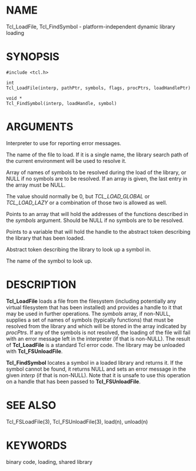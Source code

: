 # NAME

Tcl_LoadFile, Tcl_FindSymbol - platform-independent dynamic library
loading

# SYNOPSIS

    #include <tcl.h>

    int
    Tcl_LoadFile(interp, pathPtr, symbols, flags, procPtrs, loadHandlePtr)

    void *
    Tcl_FindSymbol(interp, loadHandle, symbol)

# ARGUMENTS

Interpreter to use for reporting error messages.

The name of the file to load. If it is a single name, the library search
path of the current environment will be used to resolve it.

Array of names of symbols to be resolved during the load of the library,
or NULL if no symbols are to be resolved. If an array is given, the last
entry in the array must be NULL.

The value should normally be 0, but *TCL_LOAD_GLOBAL* or *TCL_LOAD_LAZY*
or a combination of those two is allowed as well.

Points to an array that will hold the addresses of the functions
described in the *symbols* argument. Should be NULL if no symbols are to
be resolved.

Points to a variable that will hold the handle to the abstract token
describing the library that has been loaded.

Abstract token describing the library to look up a symbol in.

The name of the symbol to look up.

# DESCRIPTION

**Tcl_LoadFile** loads a file from the filesystem (including potentially
any virtual filesystem that has been installed) and provides a handle to
it that may be used in further operations. The *symbols* array, if
non-NULL, supplies a set of names of symbols (typically functions) that
must be resolved from the library and which will be stored in the array
indicated by *procPtrs*. If any of the symbols is not resolved, the
loading of the file will fail with an error message left in the
interpreter (if that is non-NULL). The result of **Tcl_LoadFile** is a
standard Tcl error code. The library may be unloaded with
**Tcl_FSUnloadFile**.

**Tcl_FindSymbol** locates a symbol in a loaded library and returns it.
If the symbol cannot be found, it returns NULL and sets an error message
in the given *interp* (if that is non-NULL). Note that it is unsafe to
use this operation on a handle that has been passed to
**Tcl_FSUnloadFile**.

# SEE ALSO

Tcl_FSLoadFile(3), Tcl_FSUnloadFile(3), load(n), unload(n)

# KEYWORDS

binary code, loading, shared library
